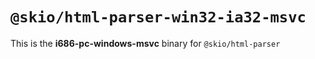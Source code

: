 # `@skio/html-parser-win32-ia32-msvc`

This is the **i686-pc-windows-msvc** binary for `@skio/html-parser`
